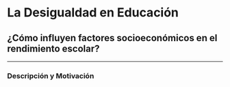 # La Desigualdad en Educación
## ¿Cómo influyen factores socioeconómicos en el rendimiento escolar?

---
### Descripción y Motivación
